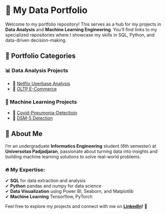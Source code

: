 # 🚀 My Data Portfolio  

Welcome to my portfolio repository! This serves as a hub for my projects in **Data Analysis** and **Machine Learning Engineering**. You’ll find links to my specialized repositories where I showcase my skills in SQL, Python, and data-driven decision-making.  

## 🔗 Portfolio Categories  

### 📊 Data Analysis Projects  
- 📌 [Netflix Userbase Analysis](https://github.com/Roberttwil/Netflix-Userbase)  
- 📌 [OLTP E-Commerce](https://github.com/Roberttwil/E-Commerce-Database)  
 

### 🤖 Machine Learning Projects  
- 📌 [Covid-Pneumonia-Detectioin](https://github.com/Roberttwil/covid-pneumonia-detector.git)  
- 📌 [DSM-5 Detection](https://github.com/Roberttwil/MentalHealthDiagnosis.git)  
  

## 🚀 About Me  
I’m an undergraduate **Informatics Engineering** student (6th semester) at **Universotas Padjadjaran**, passionate about turning data into insights and building machine learning solutions to solve real-world problems.  

### 🔥 My Expertise:  
✔ **SQL** for data extraction and analysis  
✔ **Python** pandas and numpy for data science   
✔ **Data Visualization** using Power BI, Seaborn, and Matplotlib  
✔ **Machine Learning** Tensorflow, PyTorch

Feel free to explore my projects and connect with me on **[LinkedIn](www.linkedin.com/in/robertwilliamh)!** 🚀  
